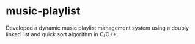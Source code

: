 # music-playlist
Developed a dynamic music playlist management system using a doubly linked list and quick sort algorithm in C/C++.
